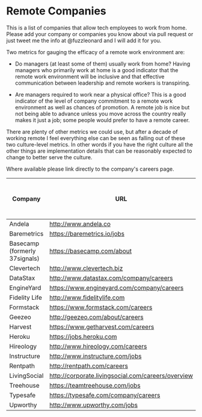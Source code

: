 # Remote Companies

This is a list of companies that allow tech employees to work from home.
Please add your company or companies you know about via pull request or just
tweet me the info at @fuzzleonard and I will add it for you.

Two metrics for gauging the efficacy of a remote work environment are:

* Do managers (at least some of them) usually work from home? Having managers
who primarily work at home is a good indicator that the remote work
environment will be inclusive and that effective communication between
leadership and remote workers is transpiring.

* Are managers required to work near a physical office? This is a good
indicator of the level of company commitment to a remote work environment as
well as chances of promotion. A remote job is nice but not being able to
advance unless you move across the country really makes it just a job; some
people would prefer to have a remote career.

There are plenty of other metrics we could use, but after a decade of working
remote I feel everything else can be seen as falling out of these two
culture-level metrics. In other words if you have the right culture all the
other things are implementation details that can be reasonably expected to
change to better serve the culture.

Where available please link directly to the company's careers page.

| Company | URL | Managers at home? | Managers required to work near office? |
| ------- | --- |:-----------------:|:--------------------------------------:|
| Andela | http://www.andela.co | Unknown | Unknown |
| Baremetrics | https://baremetrics.io/jobs | Unknown | Unknown |
| Basecamp (formerly 37signals) | https://basecamp.com/about | Yes | Unknown |
| Clevertech | http://www.clevertech.biz | Unknown | Unknown |
| DataStax | http://www.datastax.com/company/careers | Yes | No |
| EngineYard | https://www.engineyard.com/company/careers | Unknown | Unknown |
| Fidelity Life | http://www.fidelitylife.com | Yes | Yes |
| Formstack | https://www.formstack.com/careers | Unknown | Unknown |
| Geezeo | http://geezeo.com/about/careers | Yes | Yes |
| Harvest | https://www.getharvest.com/careers | Unknown | Unknown |
| Heroku | https://jobs.heroku.com | Yes | No |
| Hireology | http://www.hireology.com/careers | Unknown | Unknown |
| Instructure | http://www.instructure.com/jobs | Unknown | Unknown |
| Rentpath | http://rentpath.com/careers | Unknown | Unknown |
| LivingSocial | http://corporate.livingsocial.com/careers/overview | Yes | No |
| Treehouse | https://teamtreehouse.com/jobs | Unknown | Unknown |
| Typesafe | https://typesafe.com/company/careers | Unknown | Unknown |
| Upworthy | http://www.upworthy.com/jobs | Unknown | Unknown |
